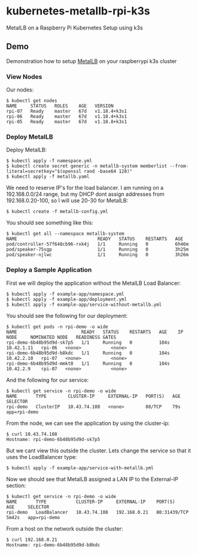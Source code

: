 # kubernetes-metallb-rpi-k3s
MetalLB on a Raspberry Pi Kubernetes Setup using k3s

## Demo

Demonstration how to setup [MetalLB](https://metallb.universe.tf/) on your raspberrypi k3s cluster

### View Nodes

Our nodes:

```
$ kubectl get nodes
NAME     STATUS   ROLES    AGE   VERSION
rpi-07   Ready    master   67d   v1.18.4+k3s1
rpi-06   Ready    master   67d   v1.18.4+k3s1
rpi-05   Ready    master   67d   v1.18.8+k3s1
```

### Deploy MetalLB

Deploy MetalLB:

```
$ kubectl apply -f namespace.yml
$ kubectl create secret generic -n metallb-system memberlist --from-literal=secretkey="$(openssl rand -base64 128)"
$ kubectl apply -f metallb.yaml
```

We need to reserve IP's for the load balancer. I am running on a 192.168.0.0/24 range, but my DHCP dont assign addresses from 192.168.0.20-100, so I will use 20-30 for MetalLB:

```
$ kubectl create -f metallb-config.yml
```

You should see something like this:

```
$ kubectl get all --namespace metallb-system
NAME                              READY   STATUS    RESTARTS   AGE
pod/controller-57f648cb96-rxk4j   1/1     Running   0          6h46m
pod/speaker-75sgp                 1/1     Running   0          3h25m
pod/speaker-njlwc                 1/1     Running   0          3h26m
```

### Deploy a Sample Application

First we will deploy the application without the MetalLB Load Balancer:

```
$ kubectl apply -f example-app/namespace.yml
$ kubectl apply -f example-app/deployment.yml
$ kubectl apply -f example-app/service-without-metallb.yml
```

You should see the following for our deployment:

```
$ kubectl get pods -n rpi-demo -o wide
NAME                        READY   STATUS    RESTARTS   AGE    IP           NODE     NOMINATED NODE   READINESS GATES
rpi-demo-6b48b95d9d-sk7p5   1/1     Running   0          104s   10.42.1.11   rpi-06   <none>           <none>
rpi-demo-6b48b95d9d-b8kdc   1/1     Running   0          104s   10.42.2.10   rpi-07   <none>           <none>
rpi-demo-6b48b95d9d-mmkt8   1/1     Running   0          104s   10.42.2.9    rpi-07   <none>           <none>
```

And the following for our service:

```
$ kubectl get service -n rpi-demo -o wide
NAME       TYPE        CLUSTER-IP     EXTERNAL-IP   PORT(S)   AGE   SELECTOR
rpi-demo   ClusterIP   10.43.74.108   <none>        80/TCP    79s   app=rpi-demo
```

From the node, we can see the application by using the cluster-ip:

```
$ curl 10.43.74.108
Hostname: rpi-demo-6b48b95d9d-sk7p5
```

But we cant view this outside the cluster. Lets change the service so that it uses the LoadBalancer type:

```
$ kubectl apply -f example-app/service-with-metallb.yml
```

Now we should see that MetalLB assigned a LAN IP to the External-IP section:

```
$ kubectl get service -n rpi-demo -o wide
NAME       TYPE           CLUSTER-IP     EXTERNAL-IP    PORT(S)        AGE     SELECTOR
rpi-demo   LoadBalancer   10.43.74.108   192.168.0.21   80:31439/TCP   5m42s   app=rpi-demo
```

From a host on the network outside the cluster:

```
$ curl 192.168.0.21
Hostname: rpi-demo-6b48b95d9d-b8kdc
```

